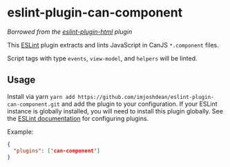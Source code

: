 eslint-plugin-can-component
===

_Borrowed from the [eslint-plugin-html](https://github.com/BenoitZugmeyer/eslint-plugin-html) plugin_

This [ESLint](http://eslint.org) plugin extracts and lints JavaScript in CanJS `*.component` files.

Script tags with type `events`, `view-model`, and `helpers` will be linted.

Usage
---
Install via yarn `yarn add https://github.com/imjoshdean/eslint-plugin-can-component.git` and add the plugin to your configuration. If your ESLint instance is globally installed, you will need to install this plugin globally. See the [ESLint documentation](http://eslint.org/docs/user-guide/configuring#configuring-plugins) for configuring plugins.

Example:

```json
{
  "plugins": ['can-component']
}
```
